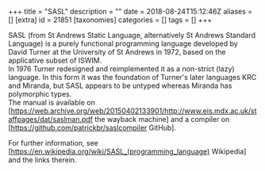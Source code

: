 +++
title = "SASL"
description = ""
date = 2018-08-24T15:12:46Z
aliases = []
[extra]
id = 21851
[taxonomies]
categories = []
tags = []
+++

SASL (from St Andrews Static Language, alternatively St Andrews Standard Language) is a purely functional programming language developed by David Turner at the University of St Andrews in 1972, based on the applicative subset of ISWIM.<br/> In 1976 Turner redesigned and reimplemented it as a non-strict (lazy) language. In this form it was the foundation of Turner's later languages KRC and Miranda, but SASL appears to be untyped whereas Miranda has polymorphic types.<br/>
The manual is available on [https://web.archive.org/web/20150402133901/http://www.eis.mdx.ac.uk/staffpages/dat/saslman.pdf the wayback machine] and a compiler on [https://github.com/patrickbr/saslcompiler GitHub].

For further information, see [https://en.wikipedia.org/wiki/SASL_(programming_language) Wikipedia] and the links therein.
